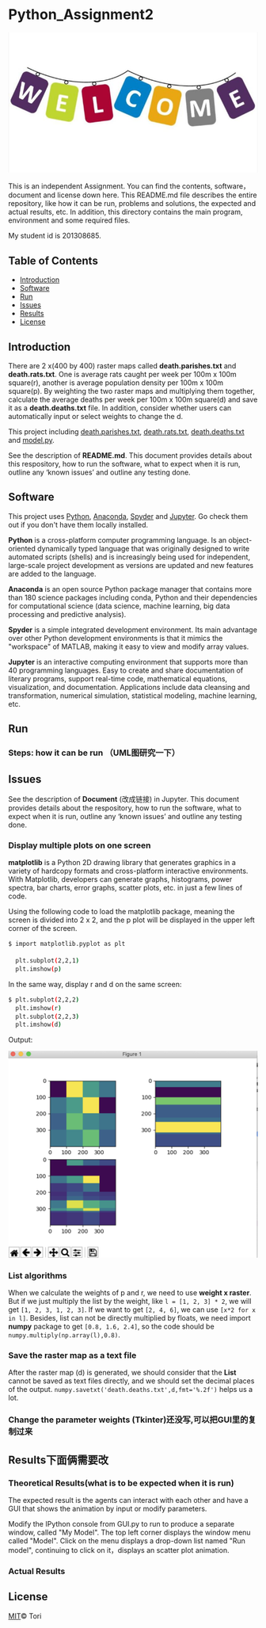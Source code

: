 # Python_Assignment2

![welcome](https://github.com/hahatori/Python_Assignment1/blob/master/images/welcome1.jpg)

This is an independent Assignment. You can find the contents, software，document and license down here. This README.md file describes the entire repository, like how it can be run, problems and solutions, the expected and actual results, etc. In addition, this directory contains the main program, environment and some required files. 

My student id is 201308685.

## Table of Contents

- [Introduction](#introduction)
- [Software](#software)
- [Run](#run)
- [Issues](#issues)
- [Results](#results)
- [License](#license)

## Introduction

There are 2 x(400 by 400) raster maps called **death.parishes.txt** and **death.rats.txt**. One is average rats caught per week per 100m x 100m square(r), another is average population density per 100m x 100m square(p). By weighting the two raster maps and multiplying them together, calculate the average deaths per week per 100m x 100m square(d) and save it as a **death.deaths.txt** file. In addition, consider whether users can automatically input or select weights to change the d.

This project including [death.parishes.txt](https://github.com/hahatori/Python_Assignment2/blob/master/death.parishes.txt), [death.rats.txt](https://github.com/hahatori/Python_Assignment2/blob/master/death.rats.txt), [death.deaths.txt](https://github.com/hahatori/Python_Assignment2/blob/master/death.deaths.txt) and [model.py](https://github.com/hahatori/Python_Assignment2/blob/master/model.py).

See the description of **README.md**. This document provides details about this respository, how to run the software, what to expect when it is run, outline any ‘known issues’ and outline any testing done.

## Software

This project uses [Python](https://www.python.org), [Anaconda](https://www.anaconda.com), [Spyder](https://www.spyder-ide.org) and [Jupyter](https://jupyter.org). Go check them out if you don't have them locally installed.

**Python** is a cross-platform computer programming language. Is an object-oriented dynamically typed language that was originally designed to write automated scripts (shells) and is increasingly being used for independent, large-scale project development as versions are updated and new features are added to the language.

**Anaconda** is an open source Python package manager that contains more than 180 science packages including conda, Python and their dependencies for computational science (data science, machine learning, big data processing and predictive analysis).

**Spyder** is a simple integrated development environment. Its main advantage over other Python development environments is that it mimics the "workspace" of MATLAB, making it easy to view and modify array values.

**Jupyter** is an interactive computing environment that supports more than 40 programming languages. Easy to create and share documentation of literary programs, support real-time code, mathematical equations, visualization, and documentation. Applications include data cleansing and transformation, numerical simulation, statistical modeling, machine learning, etc.

## Run

### Steps: how it can be run （UML图研究一下）



## Issues

See the description of **Document** (改成链接) in Jupyter. This document provides details about the respository, how to run the software, what to expect when it is run, outline any ‘known issues’ and outline any testing done.

### Display multiple plots on one screen

**matplotlib** is a Python 2D drawing library that generates graphics in a variety of hardcopy formats and cross-platform interactive environments. With Matplotlib, developers can generate graphs, histograms, power spectra, bar charts, error graphs, scatter plots, etc. in just a few lines of code.

Using the following code to load the matplotlib package, meaning the screen is divided into 2 x 2, and the p plot will be displayed in the upper left corner of the screen.

```sh
$ import matplotlib.pyplot as plt

  plt.subplot(2,2,1)
  plt.imshow(p)
```

In the same way, display r and d on the same screen:

```sh
$ plt.subplot(2,2,2)
  plt.imshow(r)
  plt.subplot(2,2,3)
  plt.imshow(d) 
```

Output:

![Multiple plots](https://github.com/hahatori/Python_Assignment2/blob/master/three_plot.png)


### List algorithms

When we calculate the weights of p and r, we need to use **weight x raster**. But if we just multiply the list by the weight, like ```l = [1, 2, 3] * 2```, we will get ```[1, 2, 3, 1, 2, 3]```. If we want to get ```[2, 4, 6]```, we can use ```[x*2 for x in l]```. Besides, list can not be directly multiplied by floats, we need import **numpy** package to get ```[0.8, 1.6, 2.4]```,  so the code should be ```numpy.multiply(np.array(l),0.8)```.

### Save the raster map as a text file

After the raster map (d) is generated, we should consider that the **List** cannot be saved as text files directly, and we should set the decimal places of the output. ```numpy.savetxt('death.deaths.txt',d,fmt='%.2f')``` helps us a lot.

### Change the parameter weights (Tkinter)还没写,可以把GUI里的复制过来

## Results下面俩需要改

### Theoretical Results(what is to be expected when it is run)

The expected result is the agents can interact with each other and have a GUI that shows the animation by input or modify parameters.  

Modify the IPython console from GUI.py to run to produce a separate window, called "My Model". The top left corner displays the window menu called "Model". Click on the menu displays a drop-down list named "Run model", continuing to click on it，displays an scatter plot animation.

### Actual Results


## License

[MIT](https://github.com/hahatori/Python_Assignment2/blob/master/LICENSE)© Tori
